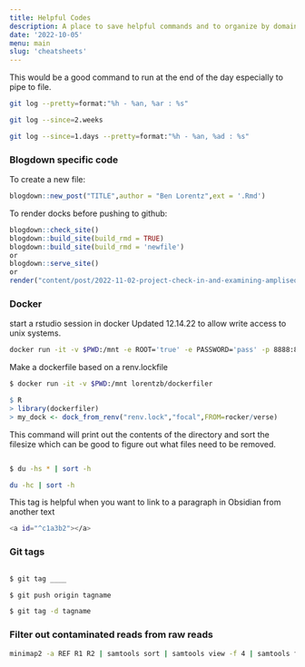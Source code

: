 ```yaml
---
title: Helpful Codes
description: A place to save helpful commands and to organize by domain
date: '2022-10-05'
menu: main
slug: 'cheatsheets'
---
```


This would be a good command to run at the end of the day especially to pipe to 
file.

```bash
git log --pretty=format:"%h - %an, %ar : %s"

git log --since=2.weeks

git log --since=1.days --pretty=format:"%h - %an, %ad : %s"
```

### Blogdown specific code

To create a new file:

```r
blogdown::new_post("TITLE",author = "Ben Lorentz",ext = '.Rmd')
```

To render docks before pushing to github:
```r
blogdown::check_site()
blogdown::build_site(build_rmd = TRUE)
blogdown::build_site(build_rmd = 'newfile')
or
blogdown::serve_site()
or
render("content/post/2022-11-02-project-check-in-and-examining-ampliseq-results/index.Rmd")
```

### Docker

start a rstudio session in docker Updated 12.14.22 to allow write access to unix systems.

```bash
docker run -it -v $PWD:/mnt -e ROOT='true' -e PASSWORD='pass' -p 8888:8787 -e USERID=1000 -e GROUPID=1000 rocker/verse:4.2.0
```

Make a dockerfile based on a renv.lockfile

```bash
$ docker run -it -v $PWD:/mnt lorentzb/dockerfiler
```

```r
$ R
> library(dockerfiler)
> my_dock <- dock_from_renv("renv.lock","focal",FROM=rocker/verse)

```

This command will print out the contents of the directory and sort the filesize which can be good to figure out what files need to be removed. 

```bash

$ du -hs * | sort -h

du -hc | sort -h

```

This tag is helpful when you want to link to a paragraph in Obsidian from another text

```bash
<a id="^c1a3b2"></a>
```

### Git tags

```bash

$ git tag ____

$ git push origin tagname

$ git tag -d tagname
```

### Filter out contaminated reads from raw reads

```bash
minimap2 -a REF R1 R2 | samtools sort | samtools view -f 4 | samtools fastq -s R0' -1 R1' -2 R2'
```